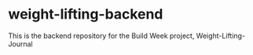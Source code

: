 # weight-lifting-backend
This is the backend repository for the Build Week project, Weight-Lifting-Journal
